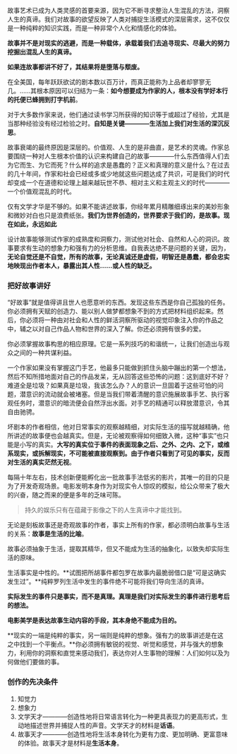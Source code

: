 故事艺术已成为人类灵感的首要来源，因为它不断寻求整治人生混乱的方法，洞察人生的真谛。我们对故事的欲望反映了人类对捕捉生活模式的深层需求，这不仅仅是一种纯粹的知识实践，而是一种非常个人化和情感化的体验。

**故事并不是对现实的逃避，而是一种载体，承载着我们去追寻现实、尽最大的努力挖掘出混乱人生的真谛。**

**如果连故事都讲不好了，其结果将是堕落与颓废。**

在全美国，每年跃跃欲试的剧本数以百万计，而真正能称为上品者却寥寥无几。……其根本原因可以归结为一条：**如今想要成为作家的人，根本没有学好本行的托便已蜂拥到打字机前**。

对于大多数作家来说，他们通过读书学习所获得的知识等于或超过了经验，尤其是当那种经验没有经过检验之时。**自知是关键————生活加上我们对生活的深沉反思**。

故事衰竭的最终原因是深层的。价值观、人生的是非曲直，是艺术的灵魂。作家总要围绕一种对人生根本价值的认识来构建自己的故事————什么东西值得人们去为它而生、为它而死？什么样的追求是愚蠢的？正义和真理的意义是什么？在过去的几十年间，作家和社会已经或多或少地就这些问题达成了共识，可是我们的时代却变成一个在道德和论理上越来越玩世不恭、相对主义和主观主义的时代————一个价值观混乱的时代。

仅有文学才华是不够的。如果不能讲述故事，你经年累月精雕细琢出来的美妙形象和微妙对白也只是浪费纸张。**我们为世界创造的，世界要求于我们的，是故事。现在如此，永远如此**

设计故事能够测试作家的成熟度和洞察力，测试他对社会、自然和人心的洞识。故事要求有生动的想象力和强有力的分析思维。自我表达绝不是问题的关键，因为，**无论自觉还是不自觉，所有的故事，无论真诚还是虚假，明智还是愚蠢，都会忠实地映现出作者本人，暴露出其人性……或人性的缺乏。**

### 把好故事讲好

“好故事”就是值得讲且世人也愿意听的东西。发现这些东西是你自己孤独的任务。你必须拥有天赋的创造力、能以别人做梦都想象不到的方式把材料组织起来。然后，你必须将一种由对社会和人性的鲜活洞察所驱动的视觉印象注入你的作品之中，辅之以对自己作品人物和世界的深入了解。你还必须拥有很多的爱。

你必须掌握故事构思的相应原理。它是一系列技巧的和谐统一，让我们创造出与观众之间的一种共谋利益。

一个作家如果没有掌握这门手艺，他最多只能做到抓住头脑中蹦出的第一个想法，然后不知所措地面对自己的作品发呆，无从回答这些恐怖的问题：这到底好不好？难道全是垃圾？如果真是垃圾，我该怎么办？人的意识一旦固着于这些可怕的问题，潜意识的流动就会被堵塞。但是当我们带着清醒的意识施展故事手艺、执行客观任务时，潜意识的暗流便会自然浮出水面。对手艺的精通可以释放潜意识，令其自由驰骋。

坏剧本的作者相信，他对日常事实的观察越精细，对实际生活的描写就越精确，他所讲述的故事便也会越真实。但是，无论被观察得如何细致入微，这种“事实”也只能是小写的真实。**大写的真实位于事件的表面现象之后、之外、之内、之下，或维系现实，或拆解现实，不可能被直接观察到。由于作者只看到了可见的事实，反而对生活的真实茫然无视**。

每隔十年左右，技术创新便能孵化出一批故事手法低劣的影片，其唯一的目的只是为了开发奇观场景。电影发明本身作为对现实令人惊叹的模拟，给公众带来了极大的兴奋，随之而来的便是多年的乏味可陈。

> 持久的娱乐只有在蕴藏于影像之下的人生真谛中才能找到。

无论是刻板故事还是奇观故事的作者，事实上所有的作家，都必须明白故事与生活的关系：**故事是生活的比喻**。

故事必须抽象于生活，提取其精华，但又不能成为生活的抽象化，以致失却实际生活的原味。

生活事实是中性的。**试图把所胡事件都包罗在故事内最脆弱借口是“可是这确实发生过”。**纯粹罗列生活中发生的事件绝不可能将我们导向生活的真谛。

**实际发生的事件只是事实，而不是真理。真理是我们对实际发生的事件进行思考后的想法。**

**电影美学是表达故事生动内容的手段，其本身绝不能成为目的。**

**现实的一端是纯粹的事实，另一端则是纯粹的想象。强有力的故事讲述是在这之中找到一个平衡点。**你必须拥有敏锐的视觉、听觉和感觉，并与强大的想象力，利用你的洞察和直觉来感动我们，表达你对人生事物的理解：人们如何以及为何做他们要做的事。

### 创作的先决条件

1. 知觉力
2. 想象力
3. 文学天才————创造性地将日常语言转化为一种更具表现力的更高形式，生动地描述世界并捕捉人性的声音。文学天才的材料是**话语**。
4. 故事天才————创造性地将生活本身转化为更有力度、更加明确、更富意味的体验。故事天才是材料是**生活本身**。





